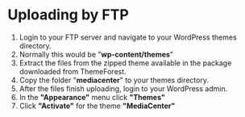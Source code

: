 # Uploading by FTP

1. Login to your FTP server and navigate to your WordPress themes directory.
2. Normally this would be "**wp-content/themes**"
3. Extract the files from the zipped theme available in the package downloaded from ThemeForest.
4. Copy the folder "**mediacenter**" to your themes directory.
5. After the files finish uploading, login to your WordPress admin.
6. In the **"Appearance"** menu click **"Themes"**
7. Click **"Activate"** for the theme **"MediaCenter"**

